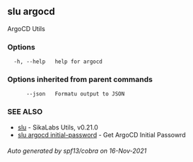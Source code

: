 ## slu argocd

ArgoCD Utils

### Options

```
  -h, --help   help for argocd
```

### Options inherited from parent commands

```
      --json   Formatu output to JSON
```

### SEE ALSO

* [slu](slu.md)	 - SikaLabs Utils, v0.21.0
* [slu argocd initial-password](slu_argocd_initial-password.md)	 - Get ArgoCD Initial Passowrd

###### Auto generated by spf13/cobra on 16-Nov-2021
